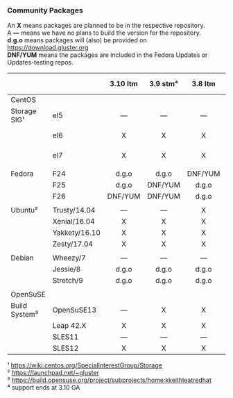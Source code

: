 ### Community Packages

An **X** means packages are planned to be in the respective repository.  
A **—** means we have no plans to build the version for the repository.  
**d.g.o** means packages will (also) be provided on https://download.gluster.org  
**DNF/YUM** means the packages are included in the Fedora Updates or Updates-testing repos.  

|              |             | 3.10 ltm | 3.9 stm⁴ | 3.8 ltm  | 3.7 eol⁴ |
|--------------|-------------|:--------:|:--------:|:--------:|:--------:|
|CentOS        |             |          |          |          |          |
|Storage SIG¹  |el5          |    —     |    —     |    —     |   d.g.o  |
|              |el6          |    X     |    X     |    X     | X, d.g.o |
|              |el7          |    X     |    X     |    X     | X, d.g.o |
|              |             |          |          |          |          |
|Fedora        |F24          |  d.g.o   |  d.g.o   | DNF/YUM  |  d.g.o   |
|              |F25          |  d.g.o   | DNF/YUM  |  d.g.o   |  d.g.o   |
|              |F26          | DNF/YUM  | DNF/YUM  |  d.g.o   |  d.g.o   |
|              |             |          |          |          |          |
|Ubuntu²       |Trusty/14.04 |    —     |    —     |    X     |    X     |
|              |Xenial/16.04 |    X     |    X     |    X     |    X     |
|              |Yakkety/16.10|    X     |    X     |    X     |    —     |
|              |Zesty/17.04  |    X     |    X     |    X     |    —     |
|              |             |          |          |          |          |
|Debian        |Wheezy/7     |    —     |    —     |    —     |  d.g.o   |
|              |Jessie/8     |  d.g.o   |  d.g.o   |  d.g.o   |  d.g.o   |
|              |Stretch/9    |  d.g.o   |  d.g.o   |  d.g.o   |  d.g.o   |
|              |             |          |          |          |          |
|OpenSuSE      |             |          |          |          |          |
|Build System³ |OpenSuSE13   |    —     |    X     |    X     |    X     |
|              |Leap 42.X    |    X     |    X     |    X     |    X     |
|              |SLES11       |    —     |    —     |    —     |    —     |
|              |SLES12       |    X     |    X     |    X     |    X     |

¹ https://wiki.centos.org/SpecialInterestGroup/Storage  
² https://launchpad.net/~gluster  
³ https://build.opensuse.org/project/subprojects/home:kkeithleatredhat  
⁴ support ends at 3.10 GA
